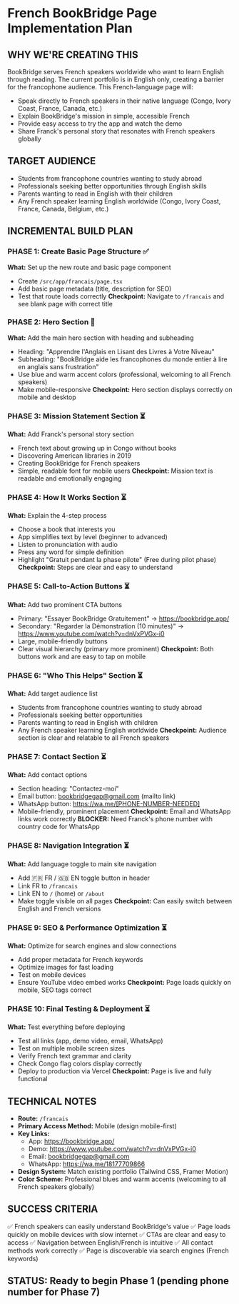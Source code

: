 # French BookBridge Page Implementation Plan

## WHY WE'RE CREATING THIS
BookBridge serves French speakers worldwide who want to learn English through reading. The current portfolio is in English only, creating a barrier for the francophone audience. This French-language page will:
- Speak directly to French speakers in their native language (Congo, Ivory Coast, France, Canada, etc.)
- Explain BookBridge's mission in simple, accessible French
- Provide easy access to try the app and watch the demo
- Share Franck's personal story that resonates with French speakers globally

## TARGET AUDIENCE
- Students from francophone countries wanting to study abroad
- Professionals seeking better opportunities through English skills
- Parents wanting to read in English with their children
- Any French speaker learning English worldwide (Congo, Ivory Coast, France, Canada, Belgium, etc.)

## INCREMENTAL BUILD PLAN

### PHASE 1: Create Basic Page Structure ✅
**What:** Set up the new route and basic page component
- Create `/src/app/francais/page.tsx`
- Add basic page metadata (title, description for SEO)
- Test that route loads correctly
**Checkpoint:** Navigate to `/francais` and see blank page with correct title

### PHASE 2: Hero Section 🔄
**What:** Add the main hero section with heading and subheading
- Heading: "Apprendre l'Anglais en Lisant des Livres à Votre Niveau"
- Subheading: "BookBridge aide les francophones du monde entier à lire en anglais sans frustration"
- Use blue and warm accent colors (professional, welcoming to all French speakers)
- Make mobile-responsive
**Checkpoint:** Hero section displays correctly on mobile and desktop

### PHASE 3: Mission Statement Section ⏳
**What:** Add Franck's personal story section
- French text about growing up in Congo without books
- Discovering American libraries in 2019
- Creating BookBridge for French speakers
- Simple, readable font for mobile users
**Checkpoint:** Mission text is readable and emotionally engaging

### PHASE 4: How It Works Section ⏳
**What:** Explain the 4-step process
- Choose a book that interests you
- App simplifies text by level (beginner to advanced)
- Listen to pronunciation with audio
- Press any word for simple definition
- Highlight "Gratuit pendant la phase pilote" (Free during pilot phase)
**Checkpoint:** Steps are clear and easy to understand

### PHASE 5: Call-to-Action Buttons ⏳
**What:** Add two prominent CTA buttons
- Primary: "Essayer BookBridge Gratuitement" → https://bookbridge.app/
- Secondary: "Regarder la Démonstration (10 minutes)" → https://www.youtube.com/watch?v=dnVxPVGx-i0
- Large, mobile-friendly buttons
- Clear visual hierarchy (primary more prominent)
**Checkpoint:** Both buttons work and are easy to tap on mobile

### PHASE 6: "Who This Helps" Section ⏳
**What:** Add target audience list
- Students from francophone countries wanting to study abroad
- Professionals seeking better opportunities
- Parents wanting to read in English with children
- Any French speaker learning English worldwide
**Checkpoint:** Audience section is clear and relatable to all French speakers

### PHASE 7: Contact Section ⏳
**What:** Add contact options
- Section heading: "Contactez-moi"
- Email button: bookbridgegap@gmail.com (mailto link)
- WhatsApp button: https://wa.me/[PHONE-NUMBER-NEEDED]
- Mobile-friendly, prominent placement
**Checkpoint:** Email and WhatsApp links work correctly
**BLOCKER:** Need Franck's phone number with country code for WhatsApp

### PHASE 8: Navigation Integration ⏳
**What:** Add language toggle to main site navigation
- Add 🇫🇷 FR / 🇬🇧 EN toggle button in header
- Link FR to `/francais`
- Link EN to `/` (home) or `/about`
- Make toggle visible on all pages
**Checkpoint:** Can easily switch between English and French versions

### PHASE 9: SEO & Performance Optimization ⏳
**What:** Optimize for search engines and slow connections
- Add proper metadata for French keywords
- Optimize images for fast loading
- Test on mobile devices
- Ensure YouTube video embed works
**Checkpoint:** Page loads quickly on mobile, SEO tags correct

### PHASE 10: Final Testing & Deployment ⏳
**What:** Test everything before deploying
- Test all links (app, demo video, email, WhatsApp)
- Test on multiple mobile screen sizes
- Verify French text grammar and clarity
- Check Congo flag colors display correctly
- Deploy to production via Vercel
**Checkpoint:** Page is live and fully functional

## TECHNICAL NOTES
- **Route:** `/francais`
- **Primary Access Method:** Mobile (design mobile-first)
- **Key Links:**
  - App: https://bookbridge.app/
  - Demo: https://www.youtube.com/watch?v=dnVxPVGx-i0
  - Email: bookbridgegap@gmail.com
  - WhatsApp: https://wa.me/18177709866
- **Design System:** Match existing portfolio (Tailwind CSS, Framer Motion)
- **Color Scheme:** Professional blues and warm accents (welcoming to all French speakers globally)

## SUCCESS CRITERIA
✅ French speakers can easily understand BookBridge's value
✅ Page loads quickly on mobile devices with slow internet
✅ CTAs are clear and easy to access
✅ Navigation between English/French is intuitive
✅ All contact methods work correctly
✅ Page is discoverable via search engines (French keywords)

## STATUS: Ready to begin Phase 1 (pending phone number for Phase 7)

